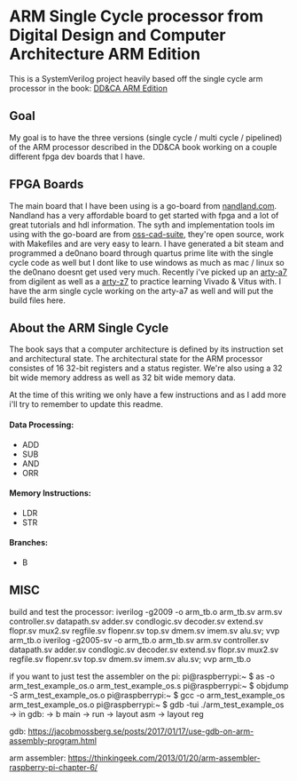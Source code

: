 # ARM Single Cycle processor from Digital Design and Computer Architecture ARM Edition

This is a SystemVerilog project heavily based off the single cycle arm processor in the book: [DD&CA ARM Edition](https://www.amazon.com/Digital-Design-Computer-Architecture-ARM/dp/0128000562/)

## Goal
My goal is to have the three versions (single cycle / multi cycle / pipelined) of the ARM processor described in the DD&CA book working on a couple different fpga dev boards that I have.  

## FPGA Boards
The main board that I have been using is a go-board from [nandland.com](https://nandland.com/the-go-board/).  Nandland has a very affordable board to get started with fpga and a lot of great tutorials and hdl information.  The syth and implementation tools im using with the go-board are from [oss-cad-suite](https://github.com/YosysHQ/oss-cad-suite-build), they're open source, work with Makefiles and are very easy to learn.  I have generated a bit steam and programmed a de0nano board through quartus prime lite with the single cycle code as well but I dont like to use windows as much as mac / linux so the de0nano doesnt get used very much.  Recently i've picked up an [arty-a7](https://digilent.com/shop/arty-a7-artix-7-fpga-development-board/) from digilent as well as a [arty-z7](https://digilent.com/shop/arty-z7-zynq-7000-soc-development-board/) to practice learning Vivado & Vitus with.  I have the arm single cycle working on the arty-a7 as well and will put the build files here.

## About the ARM Single Cycle
The book says that a computer architecture is defined by its instruction set and architectural state.   The architectural state for the ARM processor consistes of 16 32-bit registers and a status register.  We're also using a 32 bit wide memory address as well as 32 bit wide memory data.

At the time of this writing we only have a few instructions and as I add more i'll try to remember to update this readme.
#### Data Processing:
* ADD
* SUB
* AND
* ORR
#### Memory Instructions:
* LDR
* STR
#### Branches:
* B

## MISC
build and test the processor:
iverilog -g2009 -o arm_tb.o arm_tb.sv arm.sv controller.sv datapath.sv adder.sv condlogic.sv decoder.sv extend.sv flopr.sv mux2.sv regfile.sv flopenr.sv top.sv dmem.sv imem.sv alu.sv; vvp arm_tb.o
iverilog -g2005-sv -o arm_tb.o arm_tb.sv arm.sv controller.sv datapath.sv adder.sv condlogic.sv decoder.sv extend.sv flopr.sv mux2.sv regfile.sv flopenr.sv top.sv dmem.sv imem.sv alu.sv; vvp arm_tb.o

if you want to just test the assembler on the pi:
pi@raspberrypi:~ $ as -o arm_test_example_os.o arm_test_example_os.s
pi@raspberrypi:~ $ objdump -S arm_test_example_os.o
pi@raspberrypi:~ $ gcc -o arm_test_example_os arm_test_example_os.o
pi@raspberrypi:~ $ gdb -tui ./arm_test_example_os
  -> in gdb:
    -> b main
    -> run
    -> layout asm
    -> layout reg

gdb:
https://jacobmossberg.se/posts/2017/01/17/use-gdb-on-arm-assembly-program.html

arm assembler:
https://thinkingeek.com/2013/01/20/arm-assembler-raspberry-pi-chapter-6/
